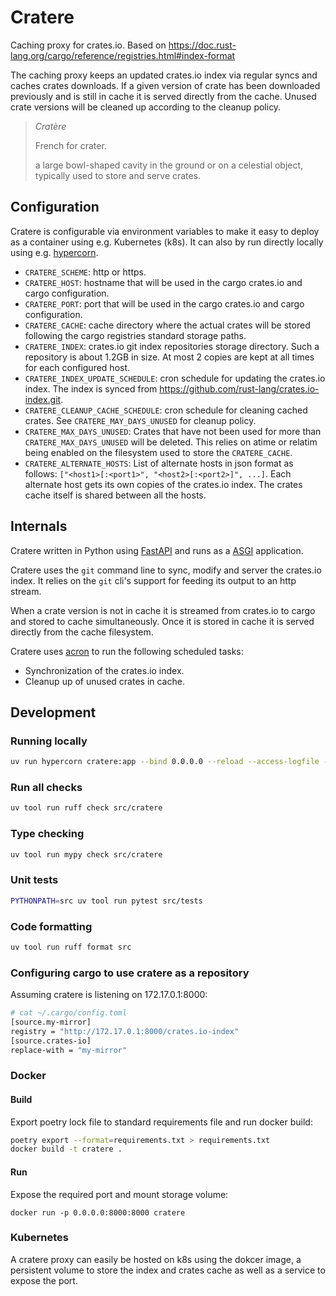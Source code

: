 # Cratere

Caching proxy for crates.io.
Based on https://doc.rust-lang.org/cargo/reference/registries.html#index-format

The caching proxy keeps an updated crates.io index via regular syncs and caches crates downloads.
If a given version of crate has been downloaded previously and is still in cache it is served directly from the cache. Unused crate versions will be cleaned up according to the cleanup policy.

> *Cratère*
>
> French for crater.
>
> a large bowl-shaped cavity in the ground or on a celestial object, typically used to store and serve crates.

## Configuration

Cratere is configurable via environment variables to make it easy to deploy as a container using e.g. Kubernetes (k8s).
It can also by run directly locally using e.g. [hypercorn](https://pgjones.gitlab.io/hypercorn/).

- `CRATERE_SCHEME`: http or https.
- `CRATERE_HOST`: hostname that will be used in the cargo crates.io and cargo configuration.
- `CRATERE_PORT`: port that will be used in the cargo crates.io and cargo configuration.
- `CRATERE_CACHE`: cache directory where the actual crates will be stored following the cargo registries standard storage paths.
- `CRATERE_INDEX`: crates.io git index repositories storage directory. Such a repository is about 1.2GB in size. At most 2 copies are kept at all times for each configured host.
- `CRATERE_INDEX_UPDATE_SCHEDULE`: cron schedule for updating the crates.io index. The index is synced from https://github.com/rust-lang/crates.io-index.git.
- `CRATERE_CLEANUP_CACHE_SCHEDULE`: cron schedule for cleaning cached crates. See `CRATERE_MAY_DAYS_UNUSED` for cleanup policy.
- `CRATERE_MAX_DAYS_UNUSED`: Crates that have not been used for more than `CRATERE_MAX_DAYS_UNUSED` will be deleted. This relies on atime or relatim being enabled on the filesystem used to store the `CRATERE_CACHE`.
- `CRATERE_ALTERNATE_HOSTS`: List of alternate hosts in json format as follows: `["<host1>[:<port1>", "<host2>[:<port2>]", ...]`. Each alternate host gets its own copies of the crates.io index. The crates cache itself is shared between all the hosts.


## Internals

Cratere written in Python using [FastAPI](https://fastapi.tiangolo.com/) and runs as a [ASGI](https://asgi.readthedocs.io/en/latest/) application.

Cratere uses the `git` command line to sync, modify and server the crates.io index. It relies on the `git` cli's support for feeding its output to an http stream.

When a crate version is not in cache it is streamed from crates.io to cargo and stored to cache simultaneously. Once it is stored in cache it is served directly from the cache filesystem.

Cratere uses [acron](https://github.com/appgate/acron) to run the following scheduled tasks:
- Synchronization of the crates.io index.
- Cleanup up of unused crates in cache.

## Development

### Running locally

```bash
uv run hypercorn cratere:app --bind 0.0.0.0 --reload --access-logfile -
```

### Run all checks

```bash
uv tool run ruff check src/cratere
```

### Type checking

```bash
uv tool run mypy check src/cratere
```

### Unit tests

```bash
PYTHONPATH=src uv tool run pytest src/tests
```

### Code formatting

```bash
uv tool run ruff format src
```


### Configuring cargo to use cratere as a repository

Assuming cratere is listening on 172.17.0.1:8000:

```bash
# cat ~/.cargo/config.toml
[source.my-mirror]
registry = "http://172.17.0.1:8000/crates.io-index"
[source.crates-io]
replace-with = "my-mirror"
```

### Docker

#### Build

Export poetry lock file to standard requirements file and run docker build:
```bash
poetry export --format=requirements.txt > requirements.txt
docker build -t cratere .
```

#### Run
Expose the required port and mount storage volume:
```
docker run -p 0.0.0.0:8000:8000 cratere
```


### Kubernetes

A cratere proxy can easily be hosted on k8s using the dokcer image, a persistent volume to store the index and crates cache as well as a service to expose the port.
